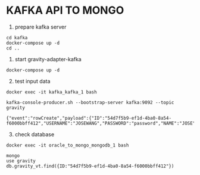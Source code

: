 # KAFKA API TO MONGO
1. prepare kafka server
```
cd kafka
docker-compose up -d
cd ..
```

1. start gravity-adapter-kafka
```
docker-compose up -d
```

2. test input data
```
docker exec -it kafka_kafka_1 bash

kafka-console-producer.sh --bootstrap-server kafka:9092 --topic gravity

{"event":"rowCreate","payload":{"ID":"54d7f5b9-ef1d-4ba0-8a54-f6000bbff412","USERNAME":"JOSEWANG","PASSWORD":"password","NAME":"JOSE","EMAIL":"jose@gmail.com","PHONE":"0987654321","ADDRESS":"ABCCC"}}
```

3. check database
```
docker exec -it oracle_to_mongo_mongodb_1 bash

mongo
use gravity
db.gravity_vt.find({ID:"54d7f5b9-ef1d-4ba0-8a54-f6000bbff412"})
```
